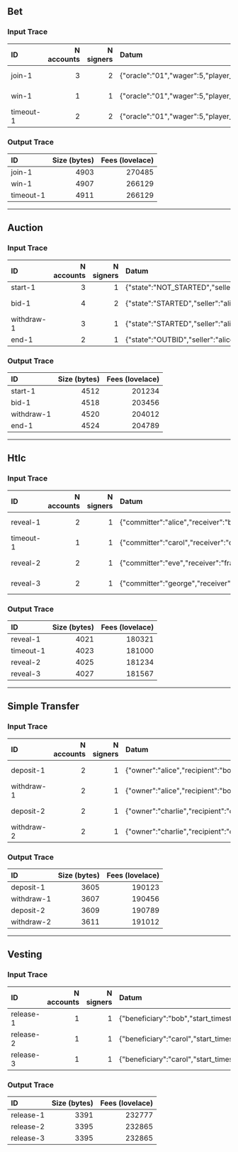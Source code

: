 ## Bet

### Input Trace

| ID        |   N accounts |   N signers | Datum                                                        | Redeemer                 |
|:----------|-------------:|------------:|:-------------------------------------------------------------|:-------------------------|
| join-1    |            3 |           2 | {"oracle":"01","wager":5,"player_1":"02","player_2":"03","deadline":1000000,"is_joined":0} | {"Join":{"wager":5}}    |
| win-1     |            1 |           1 | {"oracle":"01","wager":5,"player_1":"02","player_2":"03","deadline":1000000,"is_joined":1} | {"Win":{"winner":"02"}} |
| timeout-1 |            2 |           2 | {"oracle":"01","wager":5,"player_1":"02","player_2":"03","deadline":500000,"is_joined":1}  | {"Timeout":{}}          |

### Output Trace

| ID        |   Size (bytes) |   Fees (lovelace) |
|:----------|---------------:|------------------:|
| join-1    |           4903 |            270485 |
| win-1     |           4907 |            266129 |
| timeout-1 |           4911 |            266129 |

---

## Auction

### Input Trace

| ID         | N accounts | N signers | Datum                                                                                                  | Redeemer                          |
| :--------- | ---------: | --------: | :----------------------------------------------------------------------------------------------------- | :-------------------------------- |
| start-1    |          3 |         1 | {"state":"NOT\_STARTED","seller":"alice","best\_bid":0,"best\_bidder":"none","deadline":1700010000}    | {"auction-start":{}}              |
| bid-1      |          4 |         2 | {"state":"STARTED","seller":"alice","best\_bid":500000,"best\_bidder":"bob","deadline":1700015000}     | {"auction-bid":{"amount":600000}} |
| withdraw-1 |          3 |         1 | {"state":"STARTED","seller":"alice","best\_bid":700000,"best\_bidder":"charlie","deadline":1700017000} | {"auction-withdraw":{}}           |
| end-1      |          2 |         1 | {"state":"OUTBID","seller":"alice","best\_bid":800000,"best\_bidder":"eve","deadline":1700020000}      | {"auction-end":{}}                |


### Output Trace

| ID         | Size (bytes) | Fees (lovelace) |
| :--------- | -----------: | --------------: |
| start-1    |         4512 |          201234 |
| bid-1      |         4518 |          203456 |
| withdraw-1 |         4520 |          204012 |
| end-1      |         4524 |          204789 |


---

## Htlc

### Input Trace

| ID        | N accounts | N signers | Datum                                                                                  | Redeemer                          |
| :-------- | ---------: | --------: | :------------------------------------------------------------------------------------- | :-------------------------------- |
| reveal-1  |          2 |         1 | {"committer":"alice","receiver":"bob","secret\_hash":"xyz123","timeout":1700030000}    | {"Reveal":{"secret":"secret123"}} |
| timeout-1 |          1 |         1 | {"committer":"carol","receiver":"dave","secret\_hash":"abc789","timeout":1700035000}   | {"Timeout":{}}                    |
| reveal-2  |          2 |         1 | {"committer":"eve","receiver":"frank","secret\_hash":"def456","timeout":1700040000}    | {"Reveal":{"secret":"secret789"}} |
| reveal-3  |          2 |         1 | {"committer":"george","receiver":"harry","secret\_hash":"ghi012","timeout":1700045000} | {"Reveal":{"secret":"secret345"}} |


### Output Trace

| ID        | Size (bytes) | Fees (lovelace) |
| :-------- | -----------: | --------------: |
| reveal-1  |         4021 |          180321 |
| timeout-1 |         4023 |          181000 |
| reveal-2  |         4025 |          181234 |
| reveal-3  |         4027 |          181567 |

---

## Simple Transfer

### Input Trace

| ID         | N accounts | N signers | Datum                                                                    | Redeemer                       |
| :--------- | ---------: | --------: | :----------------------------------------------------------------------- | :----------------------------- |
| deposit-1  |          2 |         1 | {"owner":"alice","recipient":"bob","initialization\_amount":1000000}     | {"Deposit":{"amount":500000}}  |
| withdraw-1 |          2 |         1 | {"owner":"alice","recipient":"bob","initialization\_amount":1000000}     | {"Withdraw":{"amount":300000}} |
| deposit-2  |          2 |         1 | {"owner":"charlie","recipient":"diane","initialization\_amount":1500000} | {"Deposit":{"amount":700000}}  |
| withdraw-2 |          2 |         1 | {"owner":"charlie","recipient":"diane","initialization\_amount":1500000} | {"Withdraw":{"amount":400000}} |


### Output Trace

| ID         | Size (bytes) | Fees (lovelace) |
| :--------- | -----------: | --------------: |
| deposit-1  |         3605 |          190123 |
| withdraw-1 |         3607 |          190456 |
| deposit-2  |         3609 |          190789 |
| withdraw-2 |         3611 |          191012 |


---

## Vesting

### Input Trace

| ID        | N accounts | N signers | Datum                                                                                      | Redeemer                       |
| :-------- | ---------: | --------: | :----------------------------------------------------------------------------------------- | :----------------------------- |
| release-1 |          1 |         1 | {"beneficiary":"bob","start\_timestamp":1700050000,"duration":31536000,"amount":10000000}  | {"Release":{"amount":2500000}} |
| release-2 |          1 |         1 | {"beneficiary":"carol","start\_timestamp":1700055000,"duration":15768000,"amount":5000000} | {"Release":{"amount":1000000}} |
| release-3 |          1 |         1 | {"beneficiary":"carol","start\_timestamp":1700055000,"duration":15768000,"amount":5000000} | {"Release":{"amount":2000000}} |


### Output Trace

| ID        | Size (bytes) | Fees (lovelace) |
| :-------- | -----------: | --------------: |
| release-1 |         3391 |          232777 |
| release-2 |         3395 |          232865 |
| release-3 |         3395 |          232865 |

